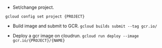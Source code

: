 - Set/change project.

`gcloud config set project {PROJECT}`

- Build image and submit to GCR.
`gcloud builds submit --tag gcr.io/`

-  Deploy a gcr image on cloudrun.
`gcloud run deploy --image gcr.io/{PROJECT}/{NAME}`